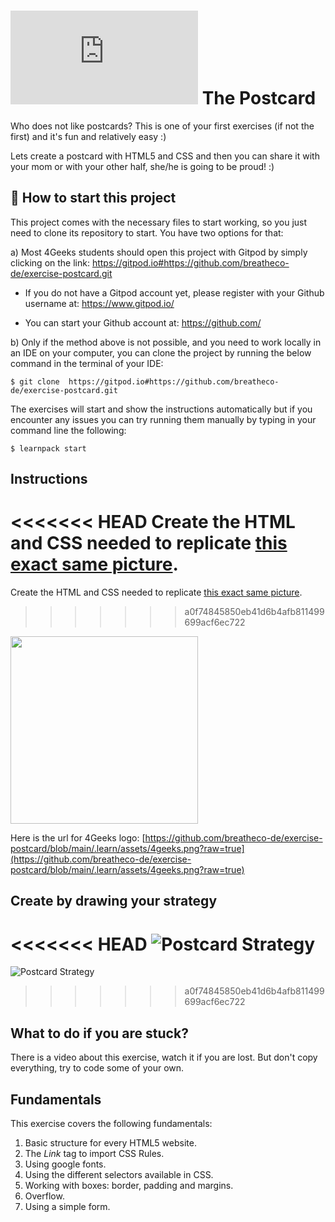 # ![](https://assets.breatheco.de/apis/img/images.php?blob&random&cat=icon&tags=breathecode,32)  The Postcard

Who does not like postcards? This is one of your first exercises (if not the first) and it's fun and relatively easy :)

Lets create a postcard with HTML5 and CSS and then you can share it with your mom or with your other half, she/he is going to be proud! :)

## 🌱  How to start this project

This project comes with the necessary files to start working, so you just need to clone its repository to start. You have two options for that:

a) Most 4Geeks students should open this project with Gitpod by simply clicking on the link: https://gitpod.io#https://github.com/breatheco-de/exercise-postcard.git
	
+ If you do not have a Gitpod account yet, please register with your Github username at: https://www.gitpod.io/ 

+ You can start your Github account at:  https://github.com/
 
b) Only if the method above is not possible, and you need to work locally in an IDE on your computer, you can clone the project by running the below command in the terminal of your IDE: 

```
$ git clone  https://gitpod.io#https://github.com/breatheco-de/exercise-postcard.git 
```

The exercises will start and show the instructions automatically but if you encounter any issues you can try running them manually by typing in your command line the following:

```
$ learnpack start
```

## Instructions

<<<<<<< HEAD
Create the HTML and CSS needed to replicate [this exact same picture](https://github.com/breatheco-de/exercise-postcard/blob/learnpack/.learn/assets/preview.png?raw=true).
=======
Create the HTML and CSS needed to replicate [this exact same picture](https://github.com/breatheco-de/exercise-postcard/blob/main/.learn/assets/preview.png).
>>>>>>> a0f74845850eb41d6b4afb811499699acf6ec722

<p><img height="300px" src="https://github.com/breatheco-de/exercise-postcard/blob/main/.learn/assets/strategy.gif?raw=true" /></p>

Here is the url for 4Geeks logo: [https://github.com/breatheco-de/exercise-postcard/blob/main/.learn/assets/4geeks.png?raw=true](https://github.com/breatheco-de/exercise-postcard/blob/main/.learn/assets/4geeks.png?raw=true)

## Create by drawing your strategy

<<<<<<< HEAD
![Postcard Strategy](https://github.com/breatheco-de/exercise-postcard/blob/learnpack/.learn/assets/strategy.gif?raw=true)
=======
![Postcard Strategy](https://github.com/breatheco-de/exercise-postcard/blob/main/.learn/assets/strategy.gif?raw=true)
>>>>>>> a0f74845850eb41d6b4afb811499699acf6ec722

## What to do if you are stuck?

There is a video about this exercise, watch it if you are lost. But don't copy everything, try to code some of your own.

## Fundamentals
This exercise covers the following fundamentals:
1. Basic structure for every HTML5 website.
2. The *Link* tag to import CSS Rules.
3. Using google fonts.
3. Using the different selectors available in CSS.
4. Working with boxes: border, padding and margins.
5. Overflow.
6. Using a simple form.
